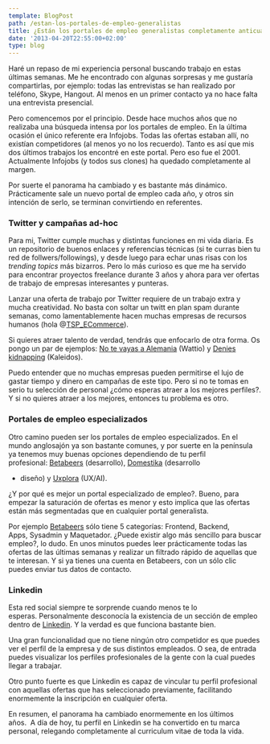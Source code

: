 ```yaml
---
template: BlogPost
path: /estan-los-portales-de-empleo-generalistas
title: ¿Están los portales de empleo generalistas completamente anticuados?
date: '2013-04-20T22:55:00+02:00'
type: blog
---
```


Haré un repaso de mi experiencia personal buscando trabajo en estas últimas semanas. Me he encontrado con algunas sorpresas y me gustaría compartirlas, por ejemplo: todas las entrevistas se han realizado por teléfono, Skype, Hangout. Al menos en un primer contacto ya no hace falta una entrevista presencial. 

Pero comencemos por el principio. Desde hace muchos años que no realizaba una búsqueda intensa por los
portales de empleo. En la última ocasión el único referente era
Infojobs. Todas las ofertas estaban allí, no existían competidores (al
menos yo no los recuerdo). Tanto es así que mis dos últimos trabajos los
encontré en este portal. Pero eso fue el 2001. Actualmente Infojobs (y
todos sus clones) ha quedado completamente al margen.

Por suerte el panorama ha cambiado y es bastante más dinámico.
Prácticamente sale un nuevo portal de empleo cada año, y otros sin
intención de serlo, se terminan convirtiendo en referentes.

### Twitter y campañas ad-hoc

Para mi, Twitter cumple muchas y distintas funciones en mi vida diaria.
Es un repositorio de buenos enlaces y referencias técnicas (si te curras
bien tu red de follwers/followings), y desde luego para echar unas risas
con los *trending topics* más bizarros. Pero lo más curioso es que me ha
servido para encontrar proyectos freelance durante 3 años y ahora para
ver ofertas de trabajo de empresas interesantes y punteras.

Lanzar una oferta de trabajo por Twitter requiere de un trabajo extra y
mucha creatividad. No basta con soltar un twitt en plan spam durante
semanas, como lamentablemente hacen muchas empresas de recursos humanos
(hola @[TSP\_ECommerce](https://twitter.com/TSP_ECommerce)).

Si quieres atraer talento de verdad, tendrás que enfocarlo de otra
forma. Os pongo un par de ejemplos: [No te vayas a
Alemania](https://notevayasaalemania.com) (Wattio) y [Denies
kidnapping](https://kaleidos.net/blog/breaking-news-kaleidos-seeks-new-front-end-engineer-denies-kidnapping/)
(Kaleidos).

Puedo entender que no muchas empresas pueden permitirse el lujo de
gastar tiempo y dinero en campañas de este tipo. Pero si no te tomas en
serio tu selección de personal ¿cómo esperas atraer a los mejores
perfiles?. Y si no quieres atraer a los mejores, entonces tu problema es
otro.

### Portales de empleo especializados

Otro camino pueden ser los portales de empleo especializados. En el
mundo anglosajón ya son bastante comunes, y por suerte en la península
ya tenemos muy buenas opciones dependiendo de tu perfil
profesional: [Betabeers](https://betabeers.com) (desarrollo), [Domestika](https://www.domestika.org/empleo/oferta) (desarrollo
+ diseño) y [Uxplora](https://www.uxplora.com/) (UX/AI).

¿Y por qué es mejor un portal especializado de empleo?. Bueno, para
empezar la saturación de ofertas es menor y esto implica que las ofertas
están más segmentadas que en cualquier portal generalista.

Por ejemplo [Betabeers](https://betabeers.com) sólo tiene 5 categorías:
Frontend, Backend, Apps, Sysadmin y Maquetador. ¿Puede existir algo más
sencillo para buscar empleo?, lo dudo. En unos minutos puedes
leer prácticamente todas las ofertas de las últimas semanas y realizar
un filtrado rápido de aquellas que te interesan. Y si ya tienes una
cuenta en Betabeers, con un sólo clic puedes enviar tus datos de
contacto.

### Linkedin

Esta red social siempre te sorprende cuando menos te lo
esperas. Personalmente desconocía la existencia de un sección de empleo
dentro de [Linkedin](https://www.linkedin.com). Y la verdad es que
funciona bastante bien.

Una gran funcionalidad que no tiene ningún otro competidor es que puedes
ver el perfil de la empresa y de sus distintos empleados. O sea, de
entrada puedes visualizar los perfiles profesionales de la gente con la
cual puedes llegar a trabajar. 

Otro punto fuerte es que Linkedin es capaz de vincular tu perfil
profesional con aquellas ofertas que has seleccionado previamente,
facilitando enormemente la inscripción en cualquier oferta. 

En resumen, el panorama ha cambiado enormemente en los últimos años.  A
día de hoy, tu perfil en Linkedin se ha convertido en tu marca personal,
relegando completamente al curriculum vitae de toda la vida. 
